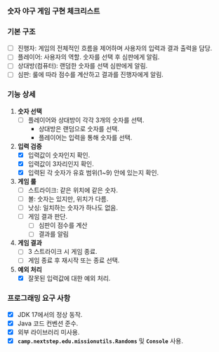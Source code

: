 ### **숫자 야구 게임 구현 체크리스트**

### **기본 구조**

- [ ]  진행자: 게임의 전체적인 흐름을 제어하며 사용자의 입력과 결과 출력을 담당.
- [ ]  플레이어: 사용자의 역할. 숫자를 선택 후 심판에게 알림.
- [ ]  상대방(컴퓨터): 랜덤한 숫자를 선택 심판에게 알림.
- [ ]  심판: 룰에 따라 점수를 계산하고 결과를 진행자에게 알림.

### **기능 상세**

1. **숫자 선택**
    - [ ]  플레이어와 상대방이 각각 3개의 숫자를 선택.
        - 상대방은 랜덤으로 숫자를 선택.
        - 플레이어는 입력을 통해 숫자를 선택.
2. **입력 검증**
    - [x]  입력값이 숫자인지 확인.
    - [x]  입력값이 3자리인지 확인.
    - [x]  입력된 각 숫자가 유효 범위(1~9) 안에 있는지 확인.
3. **게임 룰**
    - [ ]  스트라이크: 같은 위치에 같은 숫자.
    - [ ]  볼: 숫자는 있지만, 위치가 다름.
    - [ ]  낫싱: 일치하는 숫자가 하나도 없음.
    - [ ]  게임 결과 판단.
       - [ ] 심판이 점수를 계산
       - [ ] 결과를 알림
4. **게임 결과**
    - [ ]  3 스트라이크 시 게임 종료.
    - [ ]  게임 종료 후 재시작 또는 종료 선택.
5. **예외 처리**
    - [x]  잘못된 입력값에 대한 예외 처리.

### **프로그래밍 요구 사항**

- [x]  JDK 17에서의 정상 동작.
- [x]  Java 코드 컨벤션 준수.
- [x]  외부 라이브러리 미사용.
- [x]  **`camp.nextstep.edu.missionutils.Randoms`** 및 **`Console`** 사용.
